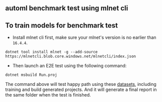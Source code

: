 ## automl benchmark test using mlnet cli

## To train models for benchmark test
- Install mlnet cli first, make sure your mlnet's version is no earlier than `16.4.4`.

`dotnet tool install mlnet -g --add-source https://mlnetcli.blob.core.windows.net/mlnetcli/index.json`

- Then launch an E2E test using the following command:

`dotnet msbuild Run.proj`

The command above will test happy path using these [datasets](Dataset.props), including training and build generated projects. And it will generate a final report in the same folder when the test is finished.
